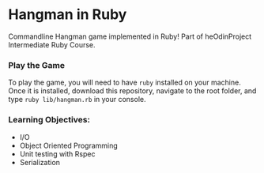 # Hangman in Ruby
Commandline Hangman game implemented in Ruby! Part of heOdinProject Intermediate Ruby Course. 

### Play the Game
To play the game, you will need to have `ruby` installed on your machine. Once it is installed, download this repository, navigate to the root folder, and type `ruby lib/hangman.rb` in your console. 

### Learning Objectives: 
- I/O
- Object Oriented Programming
- Unit testing with Rspec
- Serialization